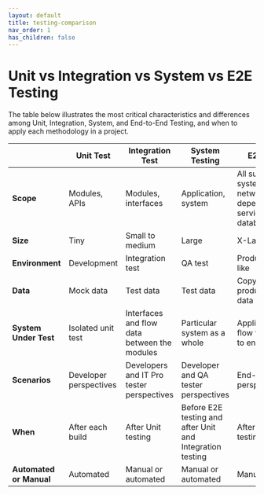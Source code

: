 ```yaml
---
layout: default
title: testing-comparison
nav_order: 1
has_children: false
---
```


# Unit vs Integration vs System vs E2E Testing

The table below illustrates the most critical characteristics and differences among Unit, Integration, System, and End-to-End Testing, and when to apply each methodology in a project.

|                       | Unit Test              | Integration Test                             | System Testing                                            | E2E Test                                                      |
|-----------------------|------------------------|----------------------------------------------|-----------------------------------------------------------|---------------------------------------------------------------|
| **Scope**             | Modules, APIs          | Modules, interfaces                          | Application, system                                       | All sub-systems, network dependencies, services and databases |
| **Size**              | Tiny                   | Small to medium                              | Large                                                     | X-Large                                                       |
| **Environment**       | Development            | Integration test                             | QA test                                                   | Production like                                               |
| **Data**              | Mock data              | Test data                                    | Test data                                                 | Copy of real production data                                  |
| **System Under Test** | Isolated unit test     | Interfaces and flow data between the modules | Particular system as a whole                              | Application flow from start to end                            |
| **Scenarios**         | Developer perspectives | Developers and IT Pro tester perspectives    | Developer and QA tester perspectives                      | End-user perspectives                                         |
| **When**              | After each build       | After Unit testing                           | Before E2E testing and after Unit and Integration testing | After System testing                                          |
**Automated or Manual** | Automated | Manual or automated  | Manual or automated | Manual |
